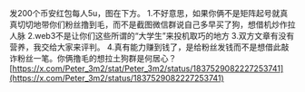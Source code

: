 发200个币安红包每人5u，图在下方。   1.不好意思，如果你俩不是矩阵起号就真真切切地带你们粉丝撸到毛，而不是截图微信群说自己多早买了狗，想借机炒作拉人脉  2.web3不是让你们这些所谓的“大学生”来投机取巧的地方  3.双方文章有没有营养，我交给大家来评判。  4.真有能力赚到钱了，是给粉丝发钱而不是想借此敲诈粉丝一笔。你俩撸毛的想拉土狗群是何居心？ [https://x.com/Peter_3m2/stat/Peter_3m2/status/1837529082227253741](https://x.com/Peter_3m2/status/1837529082227253741)